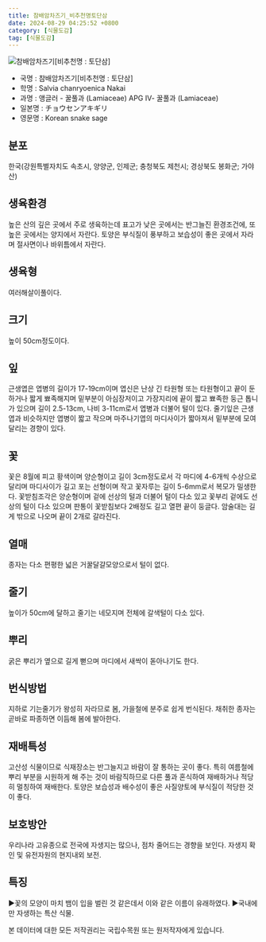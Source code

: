 ```yaml
---
title: 참배암차즈기_비추천명토단삼
date: 2024-08-29 04:25:52 +0800
category: [식물도감]
tag: [식물도감]
---
```




![참배암차즈기[비추천명 : 토단삼]](/fileUpload/plants/basic/Labiatae/Salvia/15851/1_th2.JPG)
- 국명 : 참배암차즈기[비추천명 : 토단삼]
- 학명 : Salvia chanryoenica Nakai
- 과명 : 앵글러 - 꿀풀과 (Lamiaceae) APG Ⅳ- 꿀풀과 (Lamiaceae)
- 일본명 : チョウセンアキギリ
- 영문명 : Korean snake sage


## 분포
한국(강원특별자치도 속초시, 양양군, 인제군; 충청북도 제천시; 경상북도 봉화군; 가야산) 
## 생육환경
높은 산의 깊은 곳에서 주로 생육하는데 표고가 낮은 곳에서는 반그늘진 환경조건에, 또 높은 곳에서는 양지에서 자란다. 토양은 부식질이 풍부하고 보습성이 좋은 곳에서 자라며 절사면이나 바위틈에서 자란다.
## 생육형
여러해살이풀이다.
## 크기
높이 50cm정도이다.
## 잎
근생엽은 엽병의 길이가 17-19cm이며 엽신은 난상 긴 타원형 또는 타원형이고 끝이 둔하거나 짧게 뾰족해지며 밑부분이 아심장저이고 가장지리에 끝이 짧고 뾰족한 둥근 톱니가 있으며 길이 2.5-13cm, 나비 3-11cm로서 엽병과 더불어 털이 있다. 줄기잎은 근생엽과 비슷하지만 엽병이 짧고 작으며 마주나기엽의 마디사이가 짧아져서 밑부분에 모여 달리는 경향이 있다.
## 꽃
꽃은 8월에 피고 황색이며 양순형이고 길이 3cm정도로서 각 마디에 4-6개씩 수상으로 달리며 마디사이가 길고 포는 선형이며 작고 꽃자루는 길이 5-6mm로서 복모가 밀생한다. 꽃받침조각은 양순형이며 겉에 선상의 털과 더불어 털이 다소 있고 꽃부리 겉에도 선상의 털이 다소 있으며 판통이 꽃받침보다 2배정도 길고 열편 끝이 둥글다. 암술대는 길게 밖으로 나오며 끝이 2개로 갈라진다.
## 열매
종자는 다소 편평한 넓은 거꿀달걀모양으로서 털이 없다.
## 줄기
높이가 50cm에 달하고 줄기는 네모지며 전체에 갈색털이 다소 있다.
## 뿌리
굵은 뿌리가 옆으로 길게 뻗으며 마디에서 새싹이 돋아나기도 한다.
## 번식방법
지하로 기는줄기가 왕성히 자라므로 봄, 가을철에 분주로 쉽게 번식된다. 채취한 종자는 곧바로 파종하면 이듬해 봄에 발아한다.
## 재배특성
고산성 식물이므로 식재장소는 반그늘지고 바람이 잘 통하는 곳이 좋다. 특히 여름철에 뿌리 부분을 시원하게 해 주는 것이 바람직하므로 다른 풀과 혼식하여 재배하거나 적당히 멀칭하여 재배한다. 토양은 보습성과 배수성이 좋은 사질양토에 부식질이 적당한 것이 좋다.
## 보호방안
우리나라 고유종으로 전국에 자생지는 많으나, 점차 줄어드는 경향을 보인다. 자생지 확인 및 유전자원의 현지내외 보전.
## 특징
▶꽃의 모양이 마치 뱀이 입을 벌린 것 같은데서 이와 같은 이름이 유래하였다.▶국내에만 자생하는 특산 식물.






본 데이터에 대한 모든 저작권리는 국립수목원 또는 원저작자에게 있습니다.

